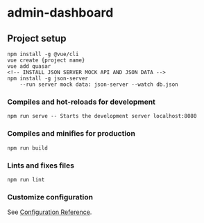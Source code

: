 # admin-dashboard

## Project setup
```
npm install -g @vue/cli
vue create {project name}
vue add quasar
<!-- INSTALL JSON SERVER MOCK API AND JSON DATA -->
npm install -g json-server
    --run server mock data: json-server --watch db.json

```

### Compiles and hot-reloads for development
```
npm run serve -- Starts the development server localhost:8080
```

### Compiles and minifies for production
```
npm run build
```

### Lints and fixes files
```
npm run lint
```

### Customize configuration
See [Configuration Reference](https://cli.vuejs.org/config/).
